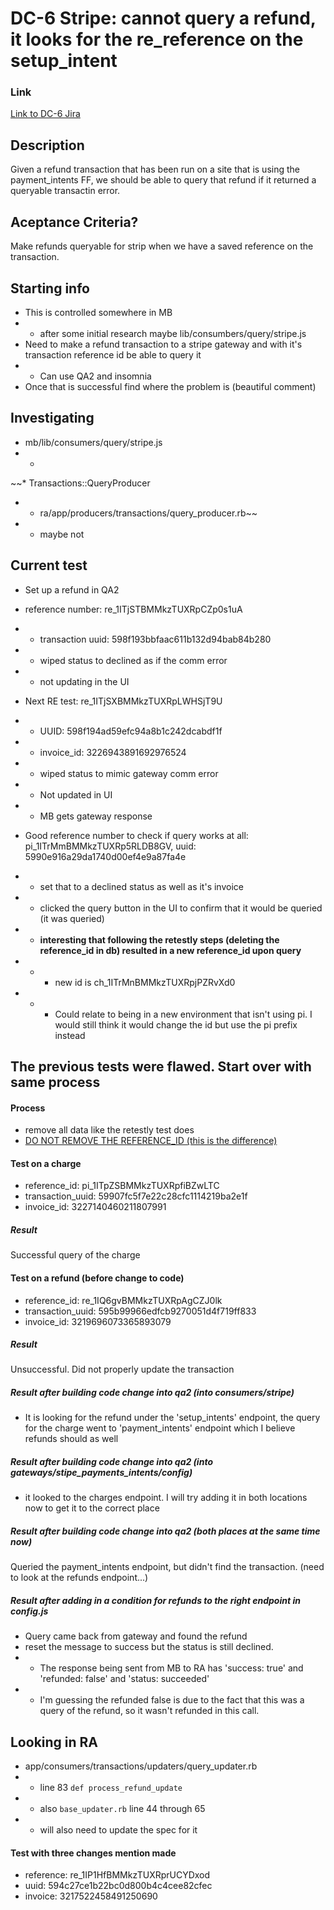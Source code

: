# DC-6 Stripe: cannot query a refund, it looks for the re_reference on the setup_intent
### Link
[Link to DC-6 Jira](https://jira.recurly.net/browse/DC-6)

## Description
Given a refund transaction that has been run on a site that is using the payment_intents FF, we should be able to query that refund if it returned a queryable transactin error.

## Aceptance Criteria?
Make refunds queryable for strip when we have a saved reference on the transaction.

## Starting info
* This is controlled somewhere in MB
* * after some initial research maybe lib/consumbers/query/stripe.js
* Need to make a refund transaction to a stripe gateway and with it's transaction reference id be able to query it
* * Can use QA2 and insomnia
* Once that is successful find where the problem is (beautiful comment)

## Investigating
* mb/lib/consumers/query/stripe.js
* *
~~* Transactions::QueryProducer
* * ra/app/producers/transactions/query_producer.rb~~
* * maybe not

## Current test
* Set up a refund in QA2
* reference number: re_1ITjSTBMMkzTUXRpCZp0s1uA
* * transaction uuid: 598f193bbfaac611b132d94bab84b280
* * wiped status to declined as if the comm error
* * not updating in the UI

* Next RE test: re_1ITjSXBMMkzTUXRpLWHSjT9U
* * UUID: 598f194ad59efc94a8b1c242dcabdf1f
* * invoice_id: 3226943891692976524
* * wiped status to mimic gateway comm error
* * Not updated in UI
* * MB gets gateway response

* Good reference number to check if query works at all: pi_1ITrMmBMMkzTUXRp5RLDB8GV, uuid: 5990e916a29da1740d00ef4e9a87fa4e
* * set that to a declined status as well as it's invoice
* * clicked the query button in the UI to confirm that it would be queried (it was queried)
* * **interesting that following the retestly steps (deleting the reference_id in db) resulted in a new reference_id upon query**
* * * new id is ch_1ITrMnBMMkzTUXRpjPZRvXd0
* * * Could relate to being in a new environment that isn't using pi. I would still think it would change the id but use the pi prefix instead

## The previous tests were flawed. Start over with same process
#### Process
* remove all data like the retestly test does
* [DO NOT REMOVE THE REFERENCE_ID (this is the difference)](d9ffe6b00494c17dbdcf5475fb45c6128ca418b7)
#### Test on a charge
* reference_id: pi_1ITpZSBMMkzTUXRpfiBZwLTC
* transaction_uuid: 59907fc5f7e22c28cfc1114219ba2e1f
* invoice_id: 3227140460211807991
##### Result
Successful query of the charge

#### Test on a refund (before change to code)
* reference_id: re_1IQ6gvBMMkzTUXRpAgCZJ0lk
* transaction_uuid: 595b99966edfcb9270051d4f719ff833
* invoice_id: 3219696073365893079
##### Result
Unsuccessful. Did not properly update the transaction
##### Result after building code change into qa2 (into consumers/stripe)
* It is looking for the refund under the 'setup_intents' endpoint, the query for the charge went to 'payment_intents' endpoint which I believe refunds should as well
##### Result after building code change into qa2 (into gateways/stipe_payments_intents/config)
* it looked to the charges endpoint. I will try adding it in both locations now to get it to the correct place
##### Result after building code change into qa2 (both places at the same time now)
Queried the payment_intents endpoint, but didn't find the transaction. (need to look at the refunds endpoint...)
##### Result after adding in a condition for refunds to the right endpoint in config.js
* Query came back from gateway and found the refund
* reset the message to success but the status is still declined.
* * The response being sent from MB to RA has 'success: true' and 'refunded: false' and 'status: succeeded'
* * I'm guessing the refunded false is due to the fact that this was a query of the refund, so it wasn't refunded in this call.

## Looking in RA
* app/consumers/transactions/updaters/query_updater.rb
* * line 83 `def process_refund_update`
* * also `base_updater.rb` line 44 through 65
* * will also need to update the spec for it


#### Test with three changes mention made
* reference: re_1IP1HfBMMkzTUXRprUCYDxod
* uuid: 594c27ce1b22bc0d800b4c4cee82cfec
* invoice: 3217522458491250690